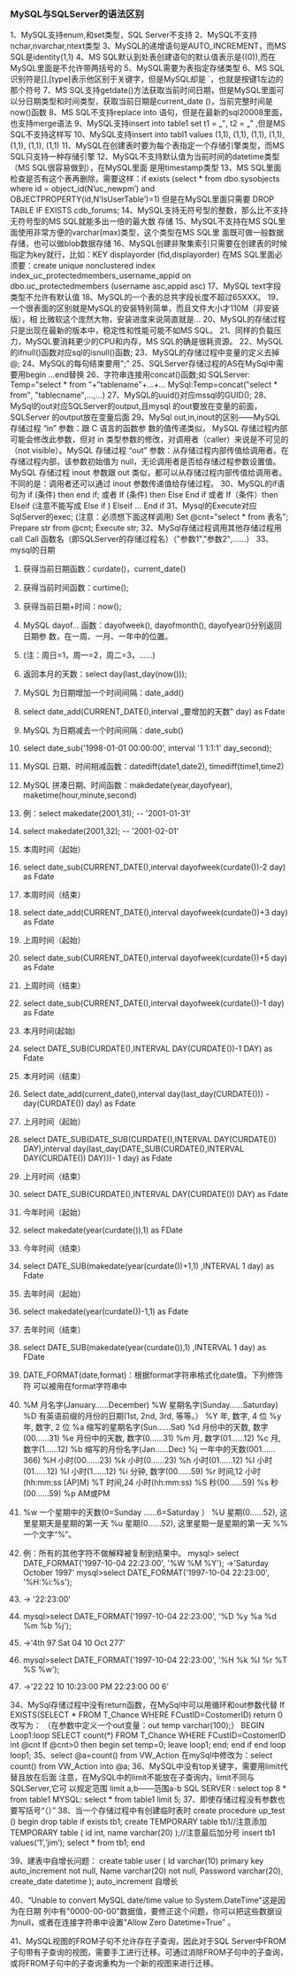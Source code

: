 ### MySQL与SQLServer的语法区别

1、MySQL支持enum,和set类型，SQL Server不支持
2、MySQL不支持nchar,nvarchar,ntext类型
3、MySQL的递增语句是AUTO_INCREMENT，而MS SQL是identity(1,1)
4、MS SQL默认到处表创建语句的默认值表示是((0)),而在MySQL里面是不允许带两括号的
5、MySQL需要为表指定存储类型
6、MS SQL识别符是[],[type]表示他区别于关键字，但是MySQL却是 `，也就是按键1左边的那个符号
7、MS SQL支持getdate()方法获取当前时间日期，但是MySQL里面可以分日期类型和时间类型，获取当前日期是current_date ()，当前完整时间是 now()函数
8、MS SQL不支持replace into 语句，但是在最新的sql20008里面，也支持merge语法
9、MySQL支持insert into table1 set t1 = „‟, t2 = „‟ ,但是MS SQL不支持这样写
10、MySQL支持insert into tabl1 values (1,1), (1,1), (1,1), (1,1), (1,1), (1,1), (1,1)
11、MySQL在创建表时要为每个表指定一个存储引擎类型，而MS SQL只支持一种存储引擎
12、MySQL不支持默认值为当前时间的datetime类型（MS SQL很容易做到），在MySQL里面 是用timestamp类型
13、MS SQL里面检查是否有这个表再删除，需要这样：if exists (select * from dbo.sysobjects where id = object_id(N’uc_newpm’) and OBJECTPROPERTY(id,N’IsUserTable’)=1) 但是在MySQL里面只需要 DROP TABLE IF EXISTS cdb_forums;
14、MySQL支持无符号型的整数，那么比不支持无符号型的MS SQL就能多出一倍的最大数 存储
15、MySQL不支持在MS SQL里面使用非常方便的varchar(max)类型，这个类型在MS SQL里 面既可做一般数据存储，也可以做blob数据存储
16、MySQL创建非聚集索引只需要在创建表的时候指定为key就行，比如：KEY displayorder (fid,displayorder) 在MS SQL里面必须要：create unique nonclustered index index_uc_protectedmembers_username_appid on dbo.uc_protectedmembers (username asc,appid asc)
17、MySQL text字段类型不允许有默认值
18、MySQL的一个表的总共字段长度不超过65XXX。
19、一个很表面的区别就是MySQL的安装特别简单，而且文件大小才110M（非安装版），相 比微软这个庞然大物，安装进度来说简直就是…
20、MySQL的存储过程只是出现在最新的版本中，稳定性和性能可能不如MS SQL。
21、同样的负载压力，MySQL要消耗更少的CPU和内存，MS SQL的确是很耗资源。
22、MySQL的ifnull()函数对应sql的isnull()函数;
23、MySQL的存储过程中变量的定义去掉@;
24、MySQL的每句结束要用";"
25、SQLServer存储过程的AS在MySql中需要用begin …end替换
26、字符串连接用concat()函数;如 SQLServer: Temp=‟select * from ‟+‟tablename‟+…+… MySql:Temp=concat(‟select * from‟, ‟tablecname‟,…,…)
27、MySQL的uuid()对应mssql的GUID();
28、MySql的out对应SQLServer的output,且mysql 的out要放在变量的前面，SQLServer 的output放在变量后面
29、MySql out,in,inout的区别——MySQL 存储过程 “in” 参数：跟 C 语言的函数参 数的值传递类似， MySQL 存储过程内部可能会修改此参数，但对 in 类型参数的修改，对调用者（caller）来说是不可见的（not visible）。MySQL 存储过程 “out” 参数：从存储过程内部传值给调用者。在存储过程内部，该参数初始值为 null，无论调用者是否给存储过程参数设置值。MySQL 存储过程 inout 参数跟 out 类似，都可以从存储过程内部传值给调用者。不同的是：调用者还可以通过 inout 参数传递值给存储过程。
30、MySQL的if语句为 if (条件) then end if; 或者 If (条件) then Else End if 或者 If（条件）then Elseif (注意不能写成 Else if ) Elseif … End if
31、Mysql的Execute对应SqlServer的exec; (注意：必须想下面这样调用) Set @cnt=‟select * from 表名‟; Prepare str from @cnt; Execute str;
32、MySql存储过程调用其他存储过程用call Call 函数名（即SQLServer的存储过程名）（‟参数1‟,‟参数2‟,……）
33、mysql的日期

1) 获得当前日期函数：curdate()，current_date()

2) 获得当前时间函数：curtime();

3) 获得当前日期+时间：now();

4) MySQL dayof... 函数：dayofweek(), dayofmonth(), dayofyear()分别返回日期参 数，在一周、一月、一年中的位置。 

5) (注：周日=1，周一=2，周二=3，……)

6) 返回本月的天数：select day(last_day(now()));

7) MySQL 为日期增加一个时间间隔：date_add() 

8) select date_add(CURRENT_DATE(),interval „要增加的天数‟ day) as Fdate

9) MySQL 为日期减去一个时间间隔：date_sub() 

10) select date_sub('1998-01-01 00:00:00', interval '1 1:1:1' day_second);

11) MySQL 日期、时间相减函数：datediff(date1,date2), timediff(time1,time2)

12) MySQL 拼凑日期、时间函数：makdedate(year,dayofyear),  maketime(hour,minute,second) 

13) 例：select makedate(2001,31); -- '2001-01-31'

14) select makedate(2001,32); -- '2001-02-01'

15) 本周时间（起始） 

16) select date_sub(CURRENT_DATE(),interval dayofweek(curdate())-2 day) as Fdate

17) 本周时间（结束） 

18) select date_add(CURRENT_DATE(),interval dayofweek(curdate())+3 day) as  Fdate 

19) 上周时间（起始） 

20) select date_sub(CURRENT_DATE(),interval dayofweek(curdate())+5 day) as Fdate 

21) 上周时间（结束） 

22) select date_sub(CURRENT_DATE(),interval dayofweek(curdate())-1 day) as Fdate

23) 本月时间(起始) 

24) select DATE_SUB(CURDATE(),INTERVAL DAY(CURDATE())-1 DAY) as Fdate

25) 本月时间（结束） 

26) Select date_add(current_date(),interval day(last_day(CURDATE()))  -day(CURDATE()) day) as Fdate

27) 上月时间（起始）

28) select DATE_SUB(DATE_SUB(CURDATE(),INTERVAL DAY(CURDATE())  DAY),interval day(last_day(DATE_SUB(CURDATE(),INTERVAL DAY(CURDATE()) DAY)))-    1 day) as Fdate

29) 上月时间（结束） 

30) select DATE_SUB(CURDATE(),INTERVAL DAY(CURDATE()) DAY) as Fdate

31) 今年时间（起始） 

32) select makedate(year(curdate()),1) as FDate

33) 今年时间（结束） 

34) select DATE_SUB(makedate(year(curdate())+1,1) ,INTERVAL 1 day) as Fdate

35) 去年时间（起始） 

36) select makedate(year(curdate())-1,1) as Fdate

37) 去年时间（结束） 

38) select DATE_SUB(makedate(year(curdate()),1) ,INTERVAL 1 day) as FDate

39) DATE_FORMAT(date,format)：根据format字符串格式化date值。下列修饰符 可以被用在format字符串中

40) %M     月名字(January……December)            %W     星期名字(Sunday……Saturday)            %D     有英语前缀的月份的日期(1st,   2nd,   3rd,   等等。）         %Y     年,   数字,   4   位         %y     年,   数字,   2   位          %a     缩写的星期名字(Sun……Sat)           %d     月份中的天数,   数字(00……31)           %e     月份中的天数,   数字(0……31)           %m     月,   数字(01……12)           %c     月,   数字(1……12)           %b     缩写的月份名字(Jan……Dec)           %j     一年中的天数(001……366)           %H     小时(00……23)           %k     小时(0……23)           %h     小时(01……12)           %I     小时(01……12)           %l     小时(1……12)           %i     分钟,   数字(00……59)            %r     时间,12   小时(hh:mm:ss   [AP]M)             %T     时间,24   小时(hh:mm:ss)           %S     秒(00……59)           %s     秒(00……59)           %p     AM或PM

41) %w     一个星期中的天数(0=Sunday   ……6=Saturday   ）          %U     星期(0……52),   这里星期天是星期的第一天         %u     星期(0……52),   这里星期一是星期的第一天         %%     一个文字“%”。      

42) 例：所有的其他字符不做解释被复制到结果中。         mysql>  select   DATE_FORMAT('1997-10-04   22:23:00',   '%W   %M   %Y');       ->'Saturday   October   1997'        mysql>select   DATE_FORMAT('1997-10-04   22:23:00',   '%H:%i:%s');   

43) ->   '22:23:00'    

44) mysql>select   DATE_FORMAT('1997-10-04   22:23:00',   '%D   %y   %a    %d   %m   %b   %j');    

45) ->'4th   97   Sat   04   10   Oct   277'    

46) mysql>select   DATE_FORMAT('1997-10-04   22:23:00',   '%H   %k   %I    %r   %T   %S    %w');    

47) ->'22   22   10   10:23:00   PM   22:23:00   00   6'

34、MySql存储过程中没有return函数，在MySql中可以用循环和out参数代替 If EXISTS(SELECT * FROM T_Chance WHERE FCustID=CostomerID) return 0 改写为： （在参数中定义一个out变量：out temp varchar(100);） BEGIN Loop1:loop SELECT count(*) FROM T_Chance WHERE FCustID=CostomerID int @cnt If @cnt>0 then begin set temp=0; leave loop1; end; end if end loop loop1;
35、select @a=count() from VW_Action 在mySql中修改为：select count() from VW_Action into @a;
36、MySQL中没有top关键字，需要用limit代替且放在后面 注意，在MySQL中的limit不能放在子查询内，limit不同与SQLServer,它可 以规定范围 limit a,b——范围a-b SQL SERVER : select top 8 * from table1 MYSQL: select * from table1 limit 5;
37、即使存储过程没有参数也要写括号“（）”
38、当一个存储过程中有创建临时表时 create procedure up_test () begin drop table if exists tb1; create TEMPORARY table tb1//注意添加TEMPORARY table ( id int, name varchar(20) );//注意最后加分号 insert tb1 values(‘1’,‘jim’); select * from tb1; end

39、建表中自增长问题： create table user ( Id varchar(10) primary key auto_increment not null, Name varchar(20) not null, Password varchar(20), create_date datetime ); auto_increment 自增长

40、“Unable to convert MySQL date/time value to System.DateTime"这是因为在日期 列中有"0000-00-00"数据值，要修正这个问题，你可以把这些数据设为null，或者在连接字符串中设置"Allow Zero Datetime=True” 。

41、MySQL视图的FROM子句不允许存在子查询，因此对于SQL Server中FROM 子句带有子查询的视图，需要手工进行迁移。可通过消除FROM子句中的子查询，或将FROM子句中的子查询重构为一个新的视图来进行迁移。
